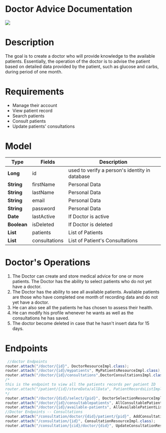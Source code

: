 Doctor Advice Documentation 
=======================
[![](https://img.shields.io/badge/User-Doctor-red)](https://github.com/codehub-learn/pfizer-se-team3)

Description
============
The goal is to create a doctor who will provide knowledge to the available patients. Essentially, the operation of the doctor is to advise the patient based on detailed data provided by the patient, such as glucose and carbs, during period of one month.

Requirements
============
* Μanage their account
* View patient record
* Search patients
* Consult patients
* Update patients' consultations

Model
============
| Type                        | Fields             | Description                                     |
| ------                      | ----               | ----                                            |
|  **Long**                   | id                 | used to verify a person's identity in database  | 
|  **String**                 | firstName          | Personal Data                                   | 
|  **String**                 | lastName           | Personal Data                                   | 
|  **String**                 | email              | Personal Data                                   | 
|  **String**                 | password           | Personal Data                                   | 
|  **Date**                   | lastActive         | If Doctor is active                             | 
|  **Boolean**                | isDeleted          | If Doctor is deleted                            | 
|  **List<Patients>**         | patients           | List of Patients                                | 
|  **List<Consultations>**    | consultations      | List of Patient's Consultations                 | 

Doctor's Operations
============
1. The Doctor can create and store medical advice for one or more patients. The Doctor has the ability to select patients who do not yet have a doctor.
2. The Doctor has the ability to see all available patients. Available patients are those who have completed one month of recording data and do not yet have a doctor.
3. He can also see all the patients he has chosen to assess their health.
4. He can modify his profile whenever he wants as well as the consultations he has saved.
5. The doctor become deleted in case that he hasn't insert data for 15 days.

Endpoints
============
```java
 //doctor Endpoints
router.attach("/doctor/{id}", DoctorResourceImpl.class);
router.attach("/doctor/{id}/mypatients", MyPatientsResourceImpl.class);
router.attach("/doctor/{id}/consultations",DoctorConsultationsImpl.class);
/*
this is the endpoint to view all the patients records per patient ID
router.attach("/patient/{id}/storeData/allData", PatientRecordsListImpl.class);
*/
router.attach("/doctor/{did}/select/{pid}", DoctorSelectionResourceImpl.class);
router.attach("/doctor/{id}/consultablepatients", AllConsultablePatientListResourceImpl.class);
router.attach("/doctor/{id}/available-patients", AllAvailablePatientListResourceImpl.class);
//Doctor Endpoints -- Consultations
router.attach("/consultation/doctor/{did}/patient/{pid}", AddConsultationResourceImpl.class);
router.attach("/consultation/{id}", ConsultationResourceImpl.class);
router.attach("/consultation/{cid}/doctor/{did}", UpdateConsultationResource.class);
```


